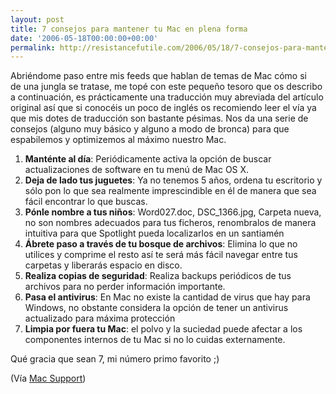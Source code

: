 ```yaml
---
layout: post
title: 7 consejos para mantener tu Mac en plena forma
date: '2006-05-18T00:00:00+00:00'
permalink: http://resistancefutile.com/2006/05/18/7-consejos-para-mantener-tu-mac-en-plena-forma-2/
---
```

<a href="http://docs.info.apple.com/article.html?artnum=303602"><img style="float:right; margin:0 0 10px 10px;cursor:pointer; cursor:hand;" src="http://photos1.blogger.com/blogger/6639/1972/320/osxmaintain.gif" border="0" alt="" /></a>Abriéndome paso entre mis feeds que hablan de temas de Mac cómo si de una jungla se tratase, me topé con este pequeño tesoro que os describo a continuación, es prácticamente una traducción muy abreviada del artículo original así que si conocéis un poco de inglés os recomiendo leer el vía ya que mis dotes de traducción son bastante pésimas. Nos da una serie de consejos (alguno muy básico y alguno a modo de bronca) para que espabilemos y optimizemos al máximo nuestro Mac.
<ol>
<li><span style="font-weight:bold;">Manténte al día</span>: Periódicamente activa la opción de buscar actualizaciones de software en tu menú de Mac OS X.</li>
<li><span style="font-weight:bold;">Deja de lado tus juguetes</span>: Ya no tenemos 5 años, ordena tu escritorio y sólo pon lo que sea realmente imprescindible en él de manera que sea fácil encontrar lo que buscas.</li>
<li><span style="font-weight:bold;">Pónle nombre a tus niños</span>: Word027.doc, DSC_1366.jpg, Carpeta nueva, no son nombres adecuados para tus ficheros, renombralos de manera intuitiva para que Spotlight pueda localizarlos en un santiamén</li>
<li><span style="font-weight:bold;">Ábrete paso a través de tu bosque de archivos</span>: Elimina lo que no utilices y comprime el resto así te será más fácil navegar entre tus carpetas y liberarás espacio en disco.</li>
<li><span style="font-weight:bold;">Realiza copias de seguridad</span>: Realiza backups periódicos de tus archivos para no perder información importante.</li>
<li><span style="font-weight:bold;">Pasa el antivirus</span>: En Mac no existe la cantidad de virus que hay para Windows, no obstante considera la opción de tener un antivirus actualizado para máxima protección</li>
<li><span style="font-weight:bold;">Limpia por fuera tu Mac</span>: el polvo y la suciedad puede afectar a los componentes internos de tu Mac si no lo cuidas externamente.</li>
</ol>
Qué gracia que sean 7, mi número primo favorito ;)

(Vía <a href="http://docs.info.apple.com/article.html?artnum=303602">Mac Support</a>)

